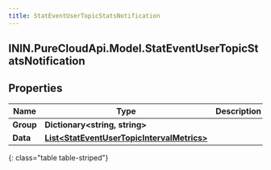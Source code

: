 ```yaml
---
title: StatEventUserTopicStatsNotification
---
```

## ININ.PureCloudApi.Model.StatEventUserTopicStatsNotification

## Properties

|Name | Type | Description | Notes|
|------------ | ------------- | ------------- | -------------|
| **Group** | **Dictionary&lt;string, string&gt;** |  | [optional] |
| **Data** | [**List&lt;StatEventUserTopicIntervalMetrics&gt;**](StatEventUserTopicIntervalMetrics.html) |  | [optional] |
{: class="table table-striped"}


